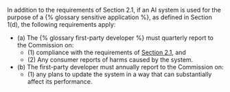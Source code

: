 In addition to the requirements of Section 2.1, if an AI system is used for the purpose of a {% glossary sensitive application %}, as defined in Section 1(d), the following requirements apply:
* (a) The {% glossary first-party developer %} must quarterly report to the Commission on:
  * (1) compliance with the requirements of [Section 2.1](/statutes/section2.1/), and
  * (2) Any consumer reports of harms caused by the system.
* (b) The first-party developer must annually report to the Commission on:
  * (1) any plans to update the system in a way that can substantially affect its performance.